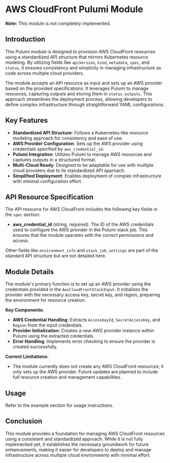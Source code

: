 # AWS CloudFront Pulumi Module

**Note:** This module is not completely implemented.

## Introduction

This Pulumi module is designed to provision AWS CloudFront resources using a standardized API structure that mirrors Kubernetes resource modeling. By utilizing fields like `apiVersion`, `kind`, `metadata`, `spec`, and `status`, it ensures consistency and simplicity in managing infrastructure as code across multiple cloud providers.

The module accepts an API resource as input and sets up an AWS provider based on the provided specifications. It leverages Pulumi to manage resources, capturing outputs and storing them in `status.outputs`. This approach streamlines the deployment process, allowing developers to define complex infrastructure through straightforward YAML configurations.

## Key Features

- **Standardized API Structure**: Follows a Kubernetes-like resource modeling approach for consistency and ease of use.
- **AWS Provider Configuration**: Sets up the AWS provider using credentials specified by `aws_credential_id`.
- **Pulumi Integration**: Utilizes Pulumi to manage AWS resources and captures outputs in a structured format.
- **Multi-Cloud Ready**: Designed to be adaptable for use with multiple cloud providers due to its standardized API approach.
- **Simplified Deployment**: Enables deployment of complex infrastructure with minimal configuration effort.

## API Resource Specification

The API resource for AWS CloudFront includes the following key fields in the `spec` section:

- **aws_credential_id** (string, required): The ID of the AWS credentials used to configure the AWS provider in the Pulumi stack job. This ensures that the module operates with the correct permissions and access.

Other fields like `environment_info` and `stack_job_settings` are part of the standard API structure but are not detailed here.

## Module Details

The module's primary function is to set up an AWS provider using the credentials provided in the `AwsCloudFrontStackInput`. It initializes the provider with the necessary access key, secret key, and region, preparing the environment for resource creation.

**Key Components:**

- **AWS Credential Handling**: Extracts `AccessKeyId`, `SecretAccessKey`, and `Region` from the input credentials.
- **Provider Initialization**: Creates a new AWS provider instance within Pulumi using the extracted credentials.
- **Error Handling**: Implements error checking to ensure the provider is created successfully.

**Current Limitations:**

- The module currently does not create any AWS CloudFront resources; it only sets up the AWS provider. Future updates are planned to include full resource creation and management capabilities.

## Usage

Refer to the example section for usage instructions.

## Conclusion

This module provides a foundation for managing AWS CloudFront resources using a consistent and standardized approach. While it is not fully implemented yet, it establishes the necessary groundwork for future enhancements, making it easier for developers to deploy and manage infrastructure across multiple cloud environments with minimal effort.
